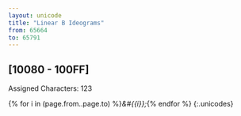 ```yaml
---
layout: unicode
title: "Linear B Ideograms"
from: 65664
to: 65791
---
```


## 	[10080 - 100FF]

Assigned Characters: 123

{% for i in (page.from..page.to) %}<i>&#{{i}};</i>{% endfor %}
{:.unicodes}
